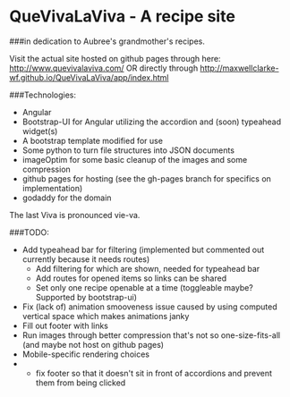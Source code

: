 QueVivaLaViva - A recipe site
=============
###in dedication to Aubree's grandmother's recipes.

Visit the actual site hosted on github pages through here: http://www.quevivalaviva.com/
OR directly through http://maxwellclarke-wf.github.io/QueVivaLaViva/app/index.html

###Technologies:
* Angular
* Bootstrap-UI for Angular utilizing the accordion and (soon) typeahead widget(s)
* A bootstrap template modified for use
* Some python to turn file structures into JSON documents
* imageOptim for some basic cleanup of the images and some compression
* github pages for hosting (see the gh-pages branch for specifics on implementation)
* godaddy for the domain

The last Viva is pronounced vie-va.

###TODO:
* Add typeahead bar for filtering (implemented but commented out currently because it needs routes)
  * Add filtering for which are shown, needed for typeahead bar
  * Add routes for opened items so links can be shared
  * Set only one recipe openable at a time (toggleable maybe? Supported by bootstrap-ui)
* Fix (lack of) animation smooveness issue caused by using computed vertical space which makes animations janky
* Fill out footer with links
* Run images through better compression that's not so one-size-fits-all (and maybe not host on github pages)
* Mobile-specific rendering choices
* * fix footer so that it doesn't sit in front of accordions and prevent them from being clicked

